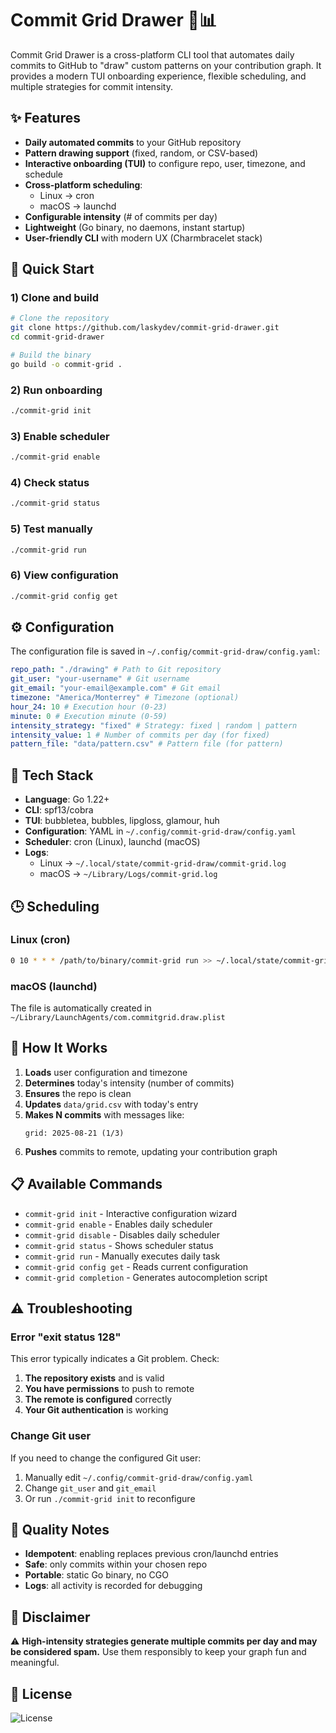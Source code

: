# Commit Grid Drawer 🎨📊

Commit Grid Drawer is a cross-platform CLI tool that automates daily commits to GitHub to "draw" custom patterns on your contribution graph.
It provides a modern TUI onboarding experience, flexible scheduling, and multiple strategies for commit intensity.

## ✨ Features

- **Daily automated commits** to your GitHub repository
- **Pattern drawing support** (fixed, random, or CSV-based)
- **Interactive onboarding (TUI)** to configure repo, user, timezone, and schedule
- **Cross-platform scheduling**:
  - Linux → cron
  - macOS → launchd
- **Configurable intensity** (# of commits per day)
- **Lightweight** (Go binary, no daemons, instant startup)
- **User-friendly CLI** with modern UX (Charmbracelet stack)

## 🚀 Quick Start

### 1) Clone and build

```bash
# Clone the repository
git clone https://github.com/laskydev/commit-grid-drawer.git
cd commit-grid-drawer

# Build the binary
go build -o commit-grid .
```

### 2) Run onboarding

```bash
./commit-grid init
```

### 3) Enable scheduler

```bash
./commit-grid enable
```

### 4) Check status

```bash
./commit-grid status
```

### 5) Test manually

```bash
./commit-grid run
```

### 6) View configuration

```bash
./commit-grid config get
```

## ⚙️ Configuration

The configuration file is saved in `~/.config/commit-grid-draw/config.yaml`:

```yaml
repo_path: "./drawing" # Path to Git repository
git_user: "your-username" # Git username
git_email: "your-email@example.com" # Git email
timezone: "America/Monterrey" # Timezone (optional)
hour_24: 10 # Execution hour (0-23)
minute: 0 # Execution minute (0-59)
intensity_strategy: "fixed" # Strategy: fixed | random | pattern
intensity_value: 1 # Number of commits per day (for fixed)
pattern_file: "data/pattern.csv" # Pattern file (for pattern)
```

## 🧱 Tech Stack

- **Language**: Go 1.22+
- **CLI**: spf13/cobra
- **TUI**: bubbletea, bubbles, lipgloss, glamour, huh
- **Configuration**: YAML in `~/.config/commit-grid-draw/config.yaml`
- **Scheduler**: cron (Linux), launchd (macOS)
- **Logs**:
  - Linux → `~/.local/state/commit-grid-draw/commit-grid.log`
  - macOS → `~/Library/Logs/commit-grid.log`

## 🕒 Scheduling

### Linux (cron)

```bash
0 10 * * * /path/to/binary/commit-grid run >> ~/.local/state/commit-grid-draw/commit-grid.log 2>&1
```

### macOS (launchd)

The file is automatically created in `~/Library/LaunchAgents/com.commitgrid.draw.plist`

## 🤖 How It Works

1. **Loads** user configuration and timezone
2. **Determines** today's intensity (number of commits)
3. **Ensures** the repo is clean
4. **Updates** `data/grid.csv` with today's entry
5. **Makes N commits** with messages like:
   ```
   grid: 2025-08-21 (1/3)
   ```
6. **Pushes** commits to remote, updating your contribution graph

## 📋 Available Commands

- `commit-grid init` - Interactive configuration wizard
- `commit-grid enable` - Enables daily scheduler
- `commit-grid disable` - Disables daily scheduler
- `commit-grid status` - Shows scheduler status
- `commit-grid run` - Manually executes daily task
- `commit-grid config get` - Reads current configuration
- `commit-grid completion` - Generates autocompletion script

## ⚠️ Troubleshooting

### Error "exit status 128"

This error typically indicates a Git problem. Check:

1. **The repository exists** and is valid
2. **You have permissions** to push to remote
3. **The remote is configured** correctly
4. **Your Git authentication** is working

### Change Git user

If you need to change the configured Git user:

1. Manually edit `~/.config/commit-grid-draw/config.yaml`
2. Change `git_user` and `git_email`
3. Or run `./commit-grid init` to reconfigure

## 🧪 Quality Notes

- **Idempotent**: enabling replaces previous cron/launchd entries
- **Safe**: only commits within your chosen repo
- **Portable**: static Go binary, no CGO
- **Logs**: all activity is recorded for debugging

## 📌 Disclaimer

⚠️ **High-intensity strategies generate multiple commits per day and may be considered spam.** Use them responsibly to keep your graph fun and meaningful.

## 📄 License

![License](https://github.com/laskydev/commit-grid-drawer/blob/main/LICENSE)
